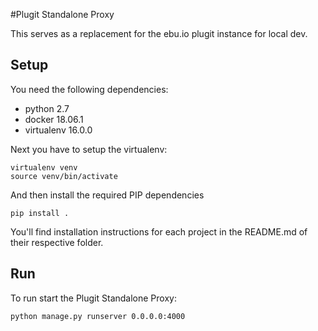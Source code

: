 #Plugit Standalone Proxy

This serves as a replacement for the ebu.io plugit instance for local dev.

## Setup

You need the following dependencies:
- python 2.7
- docker 18.06.1
- virtualenv 16.0.0

Next you have to setup the virtualenv:

    virtualenv venv
    source venv/bin/activate
    
And then install the required PIP dependencies

    pip install .
    

You'll find installation instructions for each project in the README.md of their respective folder.

## Run
To run start the Plugit Standalone Proxy:

    python manage.py runserver 0.0.0.0:4000